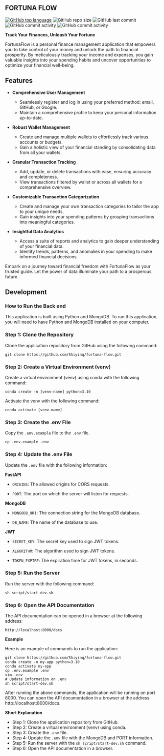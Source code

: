 ## FORTUNA FLOW
[![GitHub top language](https://img.shields.io/github/languages/top/Shiyinq/fortuna-flow)](https://github.com/Shiyinq/fortuna-flow)
![GitHub repo size](https://img.shields.io/github/repo-size/Shiyinq/fortuna-flow)
![GitHub last commit](https://img.shields.io/github/last-commit/Shiyinq/fortuna-flow)
![GitHub commit activity](https://img.shields.io/github/commit-activity/w/Shiyinq/fortuna-flow)
![GitHub commit activity](https://img.shields.io/github/commit-activity/m/Shiyinq/fortuna-flow)


**Track Your Finances, Unleash Your Fortune**

FortunaFlow is a personal finance management application that empowers you to take control of your money and unlock the path to financial prosperity. By meticulously tracking your income and expenses, you gain valuable insights into your spending habits and uncover opportunities to optimize your financial well-being.

## Features
* **Comprehensive User Management**
  * Seamlessly register and log in using your preferred method: email, GitHub, or Google.
  * Maintain a comprehensive profile to keep your personal information up-to-date.

* **Robust Wallet Management**
  * Create and manage multiple wallets to effortlessly track various accounts or budgets.
  * Gain a holistic view of your financial standing by consolidating data from all your wallets.

* **Granular Transaction Tracking**
  * Add, update, or delete transactions with ease, ensuring accuracy and completeness.
  * View transactions filtered by wallet or across all wallets for a comprehensive overview.

* **Customizable Transaction Categorization**
  * Create and manage your own transaction categories to tailor the app to your unique needs.
  * Gain insights into your spending patterns by grouping transactions into meaningful categories.

* **Insightful Data Analytics**
  * Access a suite of reports and analytics to gain deeper understanding of your financial data.
  * Identify trends, patterns, and anomalies in your spending to make informed financial decisions.

Embark on a journey toward financial freedom with FortunaFlow as your trusted guide. Let the power of data illuminate your path to a prosperous future.

## Development

### **How to Run the Back end**

This application is built using Python and MongoDB. To run this application, you will need to have Python and MongoDB installed on your computer.

### **Step 1: Clone the Repository**

Clone the application repository from GitHub using the following command:

```
git clone https://github.com/Shiyinq/fortuna-flow.git
```

### **Step 2: Create a Virtual Environment (venv)**

Create a virtual environment (venv) using conda with the following command:

```
conda create -n [venv-name] python=3.10
```

Activate the venv with the following command:

```
conda activate [venv-name]
```

### **Step 3: Create the .env File**

Copy the `.env.example` file to the `.env` file.

```
cp .env.example .env
```

### **Step 4: Update the .env File**

Update the `.env` file with the following information:

**FastAPI**

* `ORIGINS`: The allowed origins for CORS requests.

* `PORT`: The port on which the server will listen for requests.

**MongoDB**

* `MONGODB_URI`: The connection string for the MongoDB database.

* `DB_NAME`: The name of the database to use.

**JWT**

* `SECRET_KEY`: The secret key used to sign JWT tokens.

* `ALGORITHM`: The algorithm used to sign JWT tokens.

* `TOKEN_EXPIRE`: The expiration time for JWT tokens, in seconds.

### **Step 5: Run the Server**

Run the server with the following command:

```
sh script/start-dev.sh
```

### **Step 6: Open the API Documentation**

The API documentation can be opened in a browser at the following address:

```
http://localhost:8000/docs
```

**Example**

Here is an example of commands to run the application:

```
git clone https://github.com/Shiyinq/fortuna-flow.git
conda create -n my-app python=3.10
conda activate my-app
cp .env.example .env
vim .env
# Update information on .env
sh script/start-dev.sh
```

After running the above commands, the application will be running on port 8000. You can open the API documentation in a browser at the address http://localhost:8000/docs.

**Short Explanation**

* Step 1: Clone the application repository from GitHub.
* Step 2: Create a virtual environment (venv) using conda.
* Step 3: Create the `.env` file.
* Step 4: Update the `.env` file with the MongoDB and PORT information.
* Step 5: Run the server with the `sh script/start-dev.sh` command.
* Step 6: Open the API documentation in a browser.